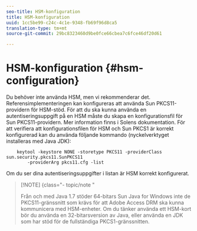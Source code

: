 ```yaml
---
seo-title: HSM-konfiguration
title: HSM-konfiguration
uuid: 1cc5be99-c24c-4c1e-9348-fb69f96d8ca5
translation-type: tm+mt
source-git-commit: 29bc8323460d9be0fce66cbea7c6fce46df20d61

---
```



# HSM-konfiguration {#hsm-configuration}

Du behöver inte använda HSM, men vi rekommenderar det. Referensimplementeringen kan konfigureras att använda Sun PKCS11-providern för HSM-stöd. För att du ska kunna använda en autentiseringsuppgift på en HSM måste du skapa en konfigurationsfil för Sun PKCS11-providern. Mer information finns i Solens dokumentation. För att verifiera att konfigurationsfilen för HSM och Sun PKCS1 är korrekt konfigurerad kan du använda följande kommando (nyckelverktyget installeras med Java JDK):

```
    keytool -keystore NONE -storetype PKCS11 -providerClass sun.security.pkcs11.SunPKCS11 
        -providerArg pkcs11.cfg -list
```

Om du ser dina autentiseringsuppgifter i listan är HSM korrekt konfigurerat.

>[!NOTE] {class=&quot;- topic/note &quot;
>
>Från och med Java 1.7 stöder 64-bitars Sun Java for Windows inte de PKCS11-gränssnitt som krävs för att Adobe Access DRM ska kunna kommunicera med HSM-enheter. Om du tänker använda ett HSM-kort bör du använda en 32-bitarsversion av Java, eller använda en JDK som har stöd för de fullständiga PKCS1-gränssnitten.

